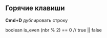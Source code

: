
## Горячие клавиши

**Cmd+D** дублировать строку







boolean is_even (nbr % 2) == 0 // true || false

